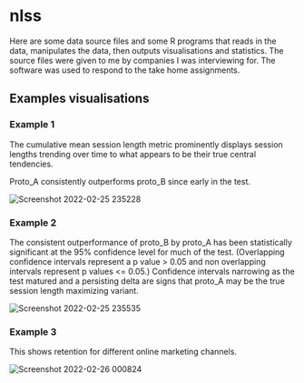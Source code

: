 # nlss
Here are some data source files and some R programs that reads in the data, manipulates the data, then outputs visualisations and statistics.
The source files were given to me by companies I was interviewing for. The software was used to respond to the take home assignments.


## Examples visualisations
### Example 1
The cumulative mean session length metric prominently displays session lengths trending over time to what appears to be their true central tendencies.

Proto_A consistently outperforms proto_B since early in the test.

![Screenshot 2022-02-25 235228](https://user-images.githubusercontent.com/25012294/155818266-467aeecf-c9ac-4627-a13f-cc809eb24d24.png)



### Example 2
The consistent outperformance of proto_B by proto_A has been statistically significant at the 95% confidence level for much of the test.
(Overlapping confidence intervals represent a p value > 0.05 and non overlapping intervals represent p values <= 0.05.) 
Confidence intervals narrowing as the test matured and a persisting delta are signs that proto_A may be the true session length maximizing variant.

![Screenshot 2022-02-25 235535](https://user-images.githubusercontent.com/25012294/155818740-df1b6321-74a6-48b3-a3d7-e7a02cece2ce.png)



### Example 3
This shows retention for different online marketing channels.

![Screenshot 2022-02-26 000824](https://user-images.githubusercontent.com/25012294/155819516-f0309b8f-06e3-4b93-aa2d-0148acf76708.png)
